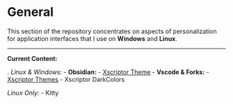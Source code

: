 # General

This section of the repository concentrates on aspects of personalization for application interfaces that I use on **Windows** and **Linux**.

---

**Current Content:**

. *Linux & Windows:*
    - **Obsidian:**
        - [Xscriptor Theme](./obsidian/themes/xscriptor-theme/README.md)
    - **Vscode & Forks:**
        - [Xscriptor Themes](./vscodethemes/xscriptor-themes/README.md)
        - Xscriptor DarkColors

*Linux Only:*
    - Kitty